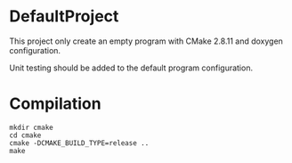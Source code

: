 # DefaultProject

This project only create an empty program with CMake 2.8.11 and doxygen
configuration.

Unit testing should be added to the default program configuration.

# Compilation

```shell
mkdir cmake
cd cmake
cmake -DCMAKE_BUILD_TYPE=release ..
make
```

